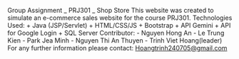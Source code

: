 Group Assignment _ PRJ301 _ Shop Store
This website was created to simulate an e-commerce sales website for the course PRJ301.
Technologies Used:
        + Java (JSP/Servlet)
        + HTML/CSS/JS 
        + Bootstrap
        + API Gemini 
        + API for Google Login
        + SQL Server
Contributor:
        - Nguyen Hong An
        - Le Trung Kien
        - Park Jea Minh
        - Nguyen Thi An Thuyen
        - Trinh Viet Hoang(leader)
For any further information please contact: Hoangtrinh240705@gmail.com
        
